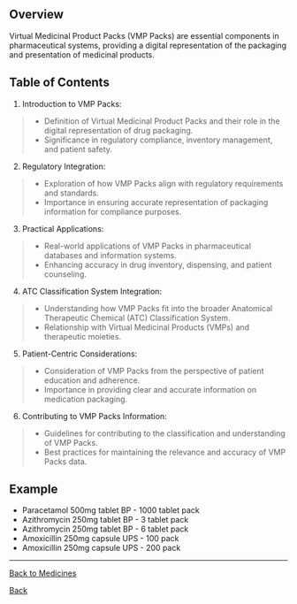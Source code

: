 ## Overview

Virtual Medicinal Product Packs (VMP Packs) are essential components in pharmaceutical systems, providing a digital representation of the packaging and presentation of medicinal products.

## Table of Contents

1. Introduction to VMP Packs:
> * Definition of Virtual Medicinal Product Packs and their role in the digital representation of drug packaging.
> * Significance in regulatory compliance, inventory management, and patient safety.

2. Regulatory Integration:
> * Exploration of how VMP Packs align with regulatory requirements and standards.
> * Importance in ensuring accurate representation of packaging information for compliance purposes.

3. Practical Applications:
> * Real-world applications of VMP Packs in pharmaceutical databases and information systems.
> * Enhancing accuracy in drug inventory, dispensing, and patient counseling.

4. ATC Classification System Integration:
> * Understanding how VMP Packs fit into the broader Anatomical Therapeutic Chemical (ATC) Classification System.
> * Relationship with Virtual Medicinal Products (VMPs) and therapeutic moieties.

5. Patient-Centric Considerations:
> * Consideration of VMP Packs from the perspective of patient education and adherence.
> * Importance in providing clear and accurate information on medication packaging.

6. Contributing to VMP Packs Information:
> * Guidelines for contributing to the classification and understanding of VMP Packs.
> * Best practices for maintaining the relevance and accuracy of VMP Packs data.

## Example
* Paracetamol 500mg tablet BP - 1000 tablet pack
* Azithromycin 250mg tablet BP - 3 tablet pack
* Azithromycin 250mg tablet BP - 6 tablet pack
* Amoxicillin 250mg capsule UPS - 100 pack
* Amoxicillin 250mg capsule UPS - 200 pack


***

[Back to Medicines](https://github.com/hmislk/hmis/wiki/Medicines)

[Back](https://github.com/hmislk/hmis/wiki)
